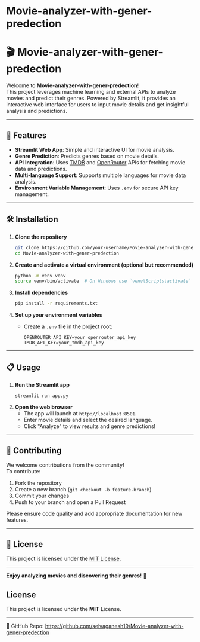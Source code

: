 # Movie-analyzer-with-gener-predection

# 🎬 Movie-analyzer-with-gener-predection

Welcome to **Movie-analyzer-with-gener-predection**!  
This project leverages machine learning and external APIs to analyze movies and predict their genres. Powered by Streamlit, it provides an interactive web interface for users to input movie details and get insightful analysis and predictions.  

---

## 🚀 Features

- **Streamlit Web App**: Simple and interactive UI for movie analysis.
- **Genre Prediction**: Predicts genres based on movie details.
- **API Integration**: Uses [TMDB](https://www.themoviedb.org/documentation/api) and [OpenRouter](https://openrouter.ai/) APIs for fetching movie data and predictions.
- **Multi-language Support**: Supports multiple languages for movie data analysis.
- **Environment Variable Management**: Uses `.env` for secure API key management.

---

## 🛠️ Installation

1. **Clone the repository**
   ```bash
   git clone https://github.com/your-username/Movie-analyzer-with-gener-predection.git
   cd Movie-analyzer-with-gener-predection
   ```

2. **Create and activate a virtual environment (optional but recommended)**
   ```bash
   python -m venv venv
   source venv/bin/activate  # On Windows use `venv\Scripts\activate`
   ```

3. **Install dependencies**
   ```bash
   pip install -r requirements.txt
   ```

4. **Set up your environment variables**
   - Create a `.env` file in the project root:
     ```
     OPENROUTER_API_KEY=your_openrouter_api_key
     TMDB_API_KEY=your_tmdb_api_key
     ```

---

## 📋 Usage

1. **Run the Streamlit app**
   ```bash
   streamlit run app.py
   ```
2. **Open the web browser**
   - The app will launch at `http://localhost:8501`.
   - Enter movie details and select the desired language.
   - Click "Analyze" to view results and genre predictions!

---

## 🤝 Contributing

We welcome contributions from the community!  
To contribute:

1. Fork the repository
2. Create a new branch (`git checkout -b feature-branch`)
3. Commit your changes
4. Push to your branch and open a Pull Request

Please ensure code quality and add appropriate documentation for new features.

---

## 📄 License

This project is licensed under the [MIT License](LICENSE).

---

**Enjoy analyzing movies and discovering their genres!** 🍿

## License
This project is licensed under the **MIT** License.

---
🔗 GitHub Repo: https://github.com/selvaganesh19/Movie-analyzer-with-gener-predection